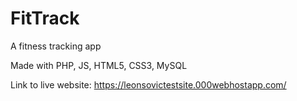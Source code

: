 # FitTrack

A fitness tracking app

Made with PHP, JS, HTML5, CSS3, MySQL

Link to live website: https://leonsovictestsite.000webhostapp.com/
